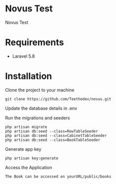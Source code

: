 Novus Test
=======================

Novus Test


Requirements
============

* Laravel 5.8

Installation
============
Clone the project to your machine

    git clone https://github.com/Teethedev/novus.git

Update the database details in .env

Run the migrations and seeders

    php artisan migrate
    php artisan db:seed --class=RowTableSeeder
    php artisan db:seed --class=CabinetTableSeeder
    php artisan db:seed --class=BookTableSeeder
  
 Generate app key
 
    php artisan key:generate

  Access the Application
 
    The Book can be accessed on yourURL/public/books

